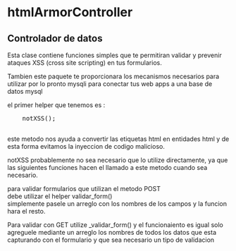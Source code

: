 # htmlArmorController

<h2>Controlador de datos</h2>

<p>
    Esta clase contiene funciones simples
    que te permitiran validar y prevenir
    ataques XSS (cross site scripting) en tus formularios.
</p>

<p>
    Tambien este paquete te proporcionara
    los mecanismos necesarios para utilizar
    por lo pronto mysqli para conectar tus 
    web apps a una base de datos mysql
</p>

<p>
    el primer helper que tenemos es :
    <pre>
    notXSS();
    </pre>
    este metodo nos ayuda a convertir 
    las etiquetas html en entidades html
    y de esta forma evitamos la inyeccion de
    codigo malicioso.
</p>

<p>
    notXSS probablemente no sea necesario
    que lo utilize directamente, ya que 
    las siguientes funciones hacen 
    el llamado a este metodo cuando sea necesario.
</p>

<p>
    para validar formularios que utilizan el metodo POST<br>
    debe utilizar el helper validar_form()<br>
    simplemente pasele un arreglo con los nombres de los
    campos y la funcion hara el resto.
</p>

<p>
    Para validar con GET utilize _validar_form()
    y el funcionaiento es igual solo agreguele 
    mediante un arreglo los nombres de todos los
    datos que esta capturando con el formulario
    y que sea necesario un tipo de validacion
</p>